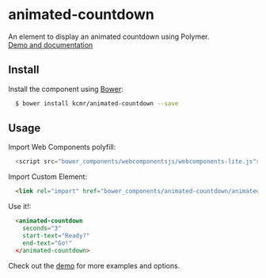 # animated-countdown

An element to display an animated countdown using Polymer.   
[Demo and documentation](http://kcmr.github.io/animated-countdown/)

## Install

Install the component using [Bower](http://bower.io/):

```bash
  $ bower install kcmr/animated-countdown --save
```

## Usage

Import Web Components polyfill:

```js
  <script src="bower_components/webcomponentsjs/webcomponents-lite.js"></script>
```

Import Custom Element:

```html
  <link rel="import" href="bower_components/animated-countdown/animated-countdown.html"> 
```

Use it!:

```html
  <animated-countdown 
    seconds="3" 
    start-text="Ready?"
    end-text="Go!"
  </animated-countdown>
```

Check out the [demo](http://kcmr.github.io/animated-countdown/) for more examples and options.




